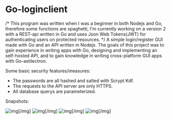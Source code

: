 # Go-loginclient

/* This program was written when I was a beginner in both Nodejs and Go, therefore some functions are spaghetti, I'm currently working on a version 2 with a REST-api written in Go and uses Json Web Tokens(JWT) for authenticating users on protected resources. */
A simple login/register GUI made with Go and an API written in Nodejs. The goals of this project was to gain experience in writing apps with Go, designing and implementing an self-hosted API, and to gain knowledge in writing cross-platform GUI apps with Go-astilectron.

Some basic security features/measures: 
 * The passwords are all hashed and salted with Scrypt Kdf. 
 * The requests to the API server are only HTTPS.
 * All database querys are parameterized. 
 
 Snapshots:
 
 
 ![img](https://i.imgur.com/2i0tKWP.png)[/img]
 ![img](https://imgur.com/YVRTVGi.png)[/img]
 ![img](https://imgur.com/IZHuZGQ.png)[/img]
 ![img](https://imgur.com/PT3bTs6.png)[/img]
 
 
